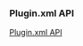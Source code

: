 ### Plugin.xml API
[Plugin.xml API](https://cordova.apache.org/docs/en/latest/plugin_ref/spec.html#edit-config)


### 